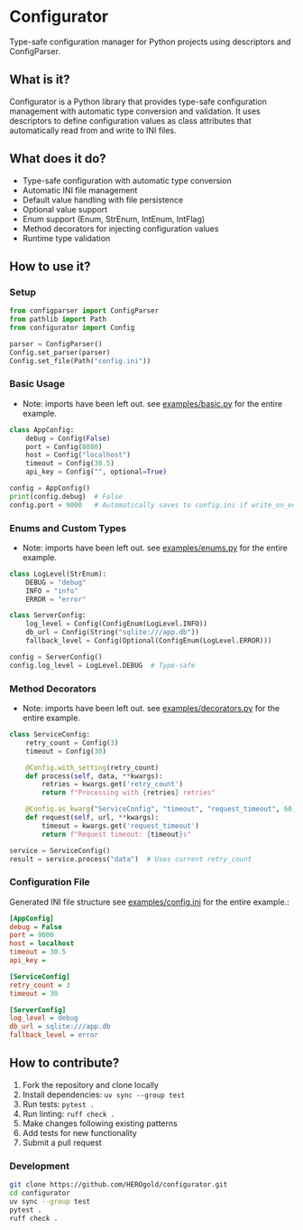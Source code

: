 # Configurator

Type-safe configuration manager for Python projects using descriptors and ConfigParser.

## What is it?

Configurator is a Python library that provides type-safe configuration management with automatic type conversion and validation.
It uses descriptors to define configuration values as class attributes that automatically read from and write to INI files.

## What does it do?

- Type-safe configuration with automatic type conversion
- Automatic INI file management
- Default value handling with file persistence
- Optional value support
- Enum support (Enum, StrEnum, IntEnum, IntFlag)
- Method decorators for injecting configuration values
- Runtime type validation

## How to use it?

### Setup

```python
from configparser import ConfigParser
from pathlib import Path
from configurator import Config

parser = ConfigParser()
Config.set_parser(parser)
Config.set_file(Path("config.ini"))
```

### Basic Usage

- Note: imports have been left out. see [examples/basic.py](basic.py) for the entire example.

```python
class AppConfig:
    debug = Config(False)
    port = Config(8080)
    host = Config("localhost")
    timeout = Config(30.5)
    api_key = Config("", optional=True)

config = AppConfig()
print(config.debug)  # False
config.port = 9000   # Automatically saves to config.ini if write_on_edit is true (default).
```

### Enums and Custom Types

- Note: imports have been left out. see [examples/enums.py](enums.py) for the entire example.

```python
class LogLevel(StrEnum):
    DEBUG = "debug"
    INFO = "info"
    ERROR = "error"

class ServerConfig:
    log_level = Config(ConfigEnum(LogLevel.INFO))
    db_url = Config(String("sqlite:///app.db"))
    fallback_level = Config(Optional(ConfigEnum(LogLevel.ERROR)))

config = ServerConfig()
config.log_level = LogLevel.DEBUG  # Type-safe
```

### Method Decorators

- Note: imports have been left out. see [examples/decorators.py](decorators.py) for the entire example.

```python
class ServiceConfig:
    retry_count = Config(3)
    timeout = Config(30)

    @Config.with_setting(retry_count)
    def process(self, data, **kwargs):
        retries = kwargs.get('retry_count')
        return f"Processing with {retries} retries"

    @Config.as_kwarg("ServiceConfig", "timeout", "request_timeout", 60)
    def request(self, url, **kwargs):
        timeout = kwargs.get('request_timeout')
        return f"Request timeout: {timeout}s"

service = ServiceConfig()
result = service.process("data")  # Uses current retry_count
```

### Configuration File

Generated INI file structure see [examples/config.ini](config.ini) for the entire example.:

```ini
[AppConfig]
debug = False
port = 9000
host = localhost
timeout = 30.5
api_key = 

[ServiceConfig]
retry_count = 3
timeout = 30

[ServerConfig]
log_level = debug
db_url = sqlite:///app.db
fallback_level = error
```

## How to contribute?

1. Fork the repository and clone locally
2. Install dependencies: `uv sync --group test`
3. Run tests: `pytest .`
4. Run linting: `ruff check .`
5. Make changes following existing patterns
6. Add tests for new functionality
7. Submit a pull request

### Development

```bash
git clone https://github.com/HEROgold/configurator.git
cd configurator
uv sync --group test
pytest .
ruff check .
```
